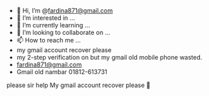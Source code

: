 - 👋 Hi, I’m @fardina871@gmail.com
- 👀 I’m interested in ...
- 🌱 I’m currently learning ...
- 💞️ I’m looking to collaborate on ...
- 📫 How to reach me ...
- my gmail account recover please
- my 2-step verification on but my gmail old mobile phone wasted.
- fardina871@gmail.com
- Gmail old nambar  01812-613731 

<!---
fardina871/fardina871 is a ✨ special ✨ repository because its `README.md` (this file) appears on your GitHub profile.
You can click the Preview link to take a look at your changes.
--->
please sir help My gmail account recover please 🙏 
